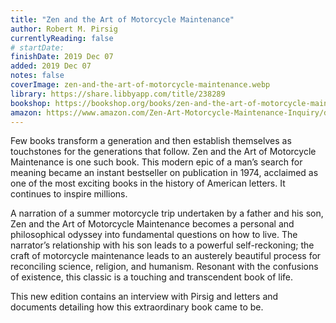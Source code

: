 ```yaml
---
title: "Zen and the Art of Motorcycle Maintenance"
author: Robert M. Pirsig
currentlyReading: false
# startDate:
finishDate: 2019 Dec 07
added: 2019 Dec 07
notes: false
coverImage: zen-and-the-art-of-motorcycle-maintenance.webp
library: https://share.libbyapp.com/title/238289
bookshop: https://bookshop.org/books/zen-and-the-art-of-motorcycle-maintenance-an-inquiry-into-values/9780060839871
amazon: https://www.amazon.com/Zen-Art-Motorcycle-Maintenance-Inquiry/dp/0060589469
---
```


Few books transform a generation and then establish themselves as touchstones for the generations that follow. Zen and the Art of Motorcycle Maintenance is one such book. This modern epic of a man’s search for meaning became an instant bestseller on publication in 1974, acclaimed as one of the most exciting books in the history of American letters. It continues to inspire millions.

A narration of a summer motorcycle trip undertaken by a father and his son, Zen and the Art of Motorcycle Maintenance becomes a personal and philosophical odyssey into fundamental questions on how to live. The narrator’s relationship with his son leads to a powerful self-reckoning; the craft of motorcycle maintenance leads to an austerely beautiful process for reconciling science, religion, and humanism. Resonant with the confusions of existence, this classic is a touching and transcendent book of life.

This new edition contains an interview with Pirsig and letters and documents detailing how this extraordinary book came to be.

<!-- ### Notes & Highlights -->
